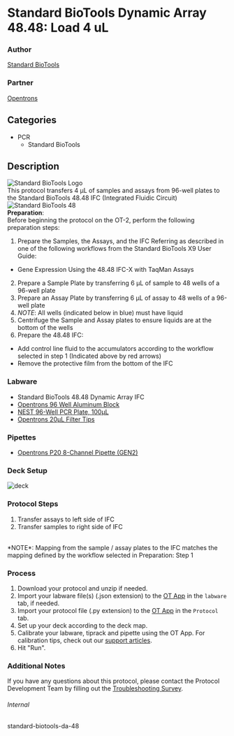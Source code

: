 # Standard BioTools Dynamic Array 48.48: Load 4 uL


### Author
[Standard BioTools](https://www.standardbio.com/)

### Partner
[Opentrons](https://opentrons.com/)


## Categories
* PCR
	* Standard BioTools


## Description
![Standard BioTools Logo](https://opentrons-protocol-library-website.s3.amazonaws.com/custom-README-images/standard-biotools/standard-bio-logo-200-TM.jpg)
</br>
This protocol transfers 4 µL of samples and assays from 96-well plates to the Standard BioTools 48.48 IFC (Integrated Fluidic Circuit)</br>
![Standard BioTools 48](https://opentrons-protocol-library-website.s3.amazonaws.com/custom-README-images/standard-biotools/Opentrons_IFC_48.jpg)
</br>
**Preparation**:</br>
Before beginning the protocol on the OT-2, perform the following preparation steps:
1. Prepare the Samples, the Assays, and the IFC Referring as described in one of the following workflows from the Standard BioTools X9 User Guide:
- Gene Expression Using the 48.48 IFC-X with TaqMan Assays
2. Prepare a Sample Plate by transferring 6 µL of sample to 48 wells of a 96-well plate
3. Prepare an Assay Plate by transferring 6 µL of assay to 48 wells of a 96-well plate
4. *NOTE*: All wells (indicated below in blue) must have liquid
5. Centrifuge the Sample and Assay plates to ensure liquids are at the bottom of the wells
6. Prepare the 48.48 IFC:
- Add control line fluid to the accumulators according to the workflow selected in step 1 (Indicated above by red arrows)
- Remove the protective film from the bottom of the IFC


### Labware
* Standard BioTools 48.48 Dynamic Array IFC
* [Opentrons 96 Well Aluminum Block](https://shop.opentrons.com/collections/hardware-modules/products/aluminum-block-set)
* [NEST 96-Well PCR Plate, 100µL](https://shop.opentrons.com/nest-0-1-ml-96-well-pcr-plate-full-skirt/)
* [Opentrons 20µL Filter Tips](https://shop.opentrons.com/opentrons-20ul-filter-tips/)


### Pipettes
* [Opentrons P20 8-Channel Pipette (GEN2)](https://shop.opentrons.com/8-channel-electronic-pipette/)


### Deck Setup
![deck](https://opentrons-protocol-library-website.s3.amazonaws.com/custom-README-images/standard-biotools/Opentrons+Protocols+Figs_48.48+Layout.jpg)


### Protocol Steps
1. Transfer assays to left side of IFC
2. Transfer samples to right side of IFC
</br>
*NOTE*: Mapping from the sample / assay plates to the IFC matches the mapping defined by the workflow selected in Preparation: Step 1



### Process
1. Download your protocol and unzip if needed.
2. Import your labware file(s) (.json extension) to the [OT App](https://opentrons.com/ot-app) in the `labware` tab, if needed.
3. Import your protocol file (.py extension) to the [OT App](https://opentrons.com/ot-app) in the `Protocol` tab.
4. Set up your deck according to the deck map.
5. Calibrate your labware, tiprack and pipette using the OT App. For calibration tips, check out our [support articles](https://support.opentrons.com/s/article/How-positional-calibration-works-on-the-OT-2).
6. Hit "Run".


### Additional Notes
If you have any questions about this protocol, please contact the Protocol Development Team by filling out the [Troubleshooting Survey](https://protocol-troubleshooting.paperform.co/).


###### Internal
standard-biotools-da-48
